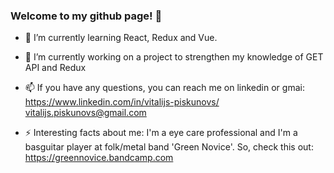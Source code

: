 ### Welcome to my github page! 👋


- 🌱 I’m currently learning React, Redux and Vue.

- 🔭 I’m currently working on a project to strengthen my knowledge of GET API and Redux

- 📫 If you have any questions, you can reach me on linkedin or gmai: 
https://www.linkedin.com/in/vitalijs-piskunovs/
vitalijs.piskunovs@gmail.com

- ⚡ Interesting facts about me: I'm a eye care professional and I'm a basguitar player at folk/metal band 'Green Novice'. So, check this out: https://greennovice.bandcamp.com
